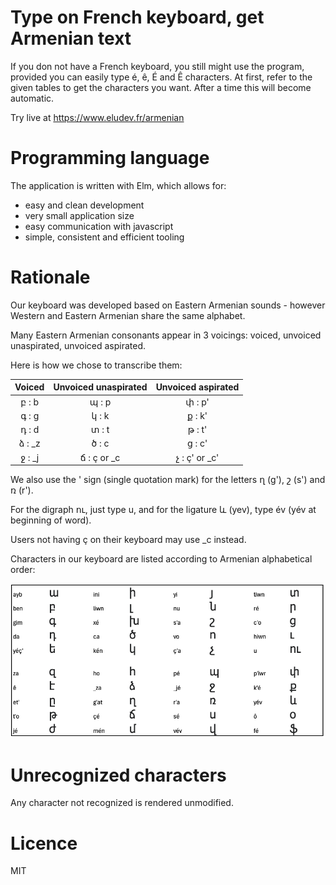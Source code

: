 # Type on French keyboard, get Armenian text

If you don not have a French keyboard, you still might use the program, provided you can easily type é, ê, É and Ê characters.
At first, refer to the given tables to get the characters you want. After a time this will become automatic.

Try live at https://www.eludev.fr/armenian

# Programming language
The application is written with Elm, which allows for:
- easy and clean development
- very small application size
- easy communication with javascript
- simple, consistent and efficient tooling

# Rationale

Our keyboard was developed based on Eastern Armenian sounds - however Western and Eastern Armenian share the same alphabet.

Many Eastern Armenian consonants appear in 3 voicings: voiced, unvoiced unaspirated, unvoiced aspirated.

Here is how we chose to transcribe them:

|       Voiced       | Unvoiced unaspirated | Unvoiced aspirated |
| :----------------: | :------------------: | :----------------: |
| բ : b              | պ : p               | փ : p'             |
| գ : g              | կ : k                | ք : k'             |
| դ : d              | տ : t               | թ : t'             |
| ձ : _z             | ծ : c                | ց : c'             |
| ջ : _j             | ճ : ç or _c          | չ : ç' or _c'       |

We also use the ' sign (single quotation mark) for the letters ղ (g'), շ (s') and ռ (r').

For the digraph ու, just type u, and for the ligature և (yev), type év (yév at beginning of word).

Users not having ç on their keyboard may use _c instead.

Characters in our keyboard are listed according to Armenian alphabetical order:

![Armenian alphabet](aybuben.png "Armenien aybuben")

# Unrecognized characters

Any character not recognized is rendered unmodified.


# Licence

MIT
